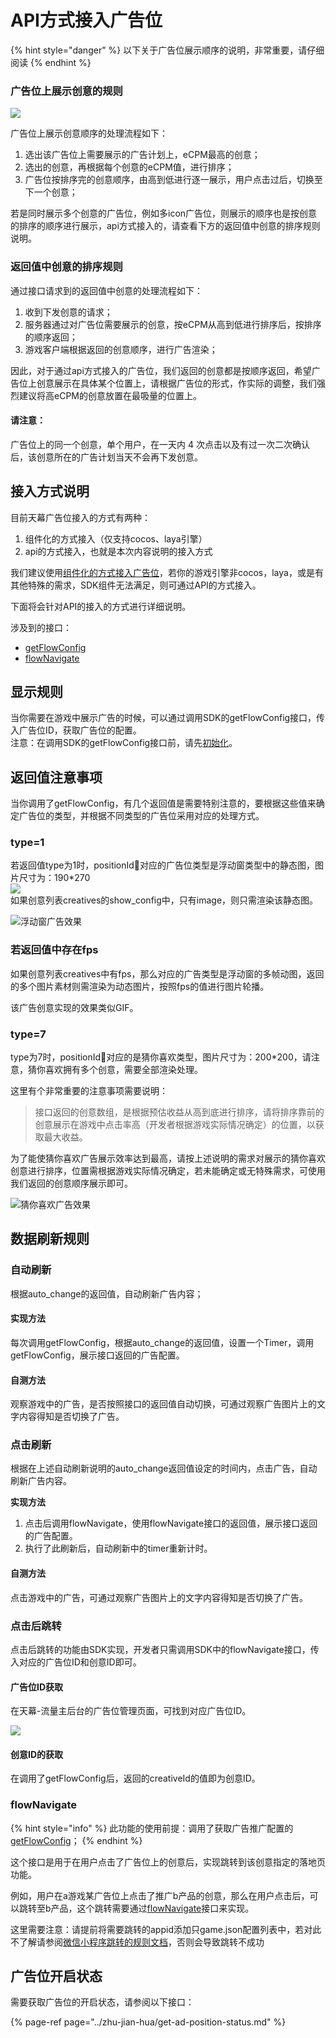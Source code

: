 # API方式接入广告位

{% hint style="danger" %}
以下关于广告位展示顺序的说明，非常重要，请仔细阅读
{% endhint %}

### 广告位上展示创意的规则

![](../../../.gitbook/assets/image%20%2891%29.png)

广告位上展示创意顺序的处理流程如下：

1. 选出该广告位上需要展示的广告计划上，eCPM最高的创意；
2. 选出的创意，再根据每个创意的eCPM值，进行排序；
3. 广告位按排序完的创意顺序，由高到低进行逐一展示，用户点击过后，切换至下一个创意；

若是同时展示多个创意的广告位，例如多icon广告位，则展示的顺序也是按创意的排序的顺序进行展示，api方式接入的，请查看下方的返回值中创意的排序规则说明。

### 返回值中创意的排序规则

通过接口请求到的返回值中创意的处理流程如下：

1. 收到下发创意的请求；
2. 服务器通过对广告位需要展示的创意，按eCPM从高到低进行排序后，按排序的顺序返回；
3. 游戏客户端根据返回的创意顺序，进行广告渲染；

因此，对于通过api方式接入的广告位，我们返回的创意都是按顺序返回，希望广告位上创意展示在具体某个位置上，请根据广告位的形式，作实际的调整，我们强烈建议将高eCPM的创意放置在最吸量的位置上。 

#### 请注意：

广告位上的同一个创意，单个用户，在一天内 4 次点击以及有过一次二次确认后，该创意所在的广告计划当天不会再下发创意。

## 接入方式说明

目前天幕广告位接入的方式有两种：

1. 组件化的方式接入（仅支持cocos、laya引擎）
2. api的方式接入，也就是本次内容说明的接入方式

我们建议使用[组件化的方式接入广告位](../zhu-jian-hua/)，若你的游戏引擎非cocos，laya，或是有其他特殊的需求，SDK组件无法满足，则可通过API的方式接入。

下面将会针对API的接入的方式进行详细说明。

涉及到的接口：

* [getFlowConfig](get-ad-position-config.md)
* [flowNavigate](https://doc.skysriver.com/dev-guide/create-ad-position/landing)

## **显示规则**

当你需要在游戏中展示广告的时候，可以通过调用SDK的getFlowConfig接口，传入广告位ID，获取广告位的配置。  
注意：在调用SDK的getFlowConfig接口前，请先[初始化](https://doc.skysriver.com/dev-guide/init)。  


## 返回值注意事项

当你调用了getFlowConfig，有几个返回值是需要特别注意的，要根据这些值来确定广告位的类型，并根据不同类型的广告位采用对应的处理方式。

###  **type=1** 

若返回值type为1时，positionId对应的广告位类型是浮动窗类型中的静态图，图片尺寸为：190\*270  
 ![](https://uploader.shimo.im/f/nQvWLNArkEMNVUDJ.png!thumbnail)  
如果创意列表creatives的show\_config中，只有image，则只需渲染该静态图。  
  
 

![&#x6D6E;&#x52A8;&#x7A97;&#x5E7F;&#x544A;&#x6548;&#x679C;](../../../.gitbook/assets/image%20%2854%29.png)

### **若返回值中存在fps**

如果创意列表creatives中有fps，那么对应的广告类型是浮动窗的多帧动图，返回的多个图片素材则需渲染为动态图片，按照fps的值进行图片轮播。

该广告创意实现的效果类似GIF。

### **type=7**

type为7时，positionId对应的是猜你喜欢类型，图片尺寸为：200\*200，请注意，猜你喜欢拥有多个创意，需要全部渲染处理。

这里有个非常重要的注意事项需要说明：

> 接口返回的创意数组，是根据预估收益从高到底进行排序，请将排序靠前的创意展示在游戏中点击率高（开发者根据游戏实际情况确定）的位置，以获取最大收益。

为了能使猜你喜欢广告展示效率达到最高，请按上述说明的需求对展示的猜你喜欢创意进行排序，位置需根据游戏实际情况确定，若未能确定或无特殊需求，可使用我们返回的创意顺序展示即可。

![&#x731C;&#x4F60;&#x559C;&#x6B22;&#x5E7F;&#x544A;&#x6548;&#x679C;](../../../.gitbook/assets/image%20%28144%29.png)

## **数据刷新规则**

### **自动刷新**

根据auto\_change的返回值，自动刷新广告内容；

#### **实现方法**

每次调用getFlowConfig，根据auto\_change的返回值，设置一个Timer，调用getFlowConfig，展示接口返回的广告配置。

#### **自测方法**

观察游戏中的广告，是否按照接口的返回值自动切换，可通过观察广告图片上的文字内容得知是否切换了广告。

### **点击刷新**

根据在上述自动刷新说明的auto\_change返回值设定的时间内，点击广告，自动刷新广告内容。

**实现方法**

1. 点击后调用flowNavigate，使用flowNavigate接口的返回值，展示接口返回的广告配置。
2. 执行了此刷新后，自动刷新中的timer重新计时。

#### **自测方法**

点击游戏中的广告，可通过观察广告图片上的文字内容得知是否切换了广告。

### **点击后跳转**

点击后跳转的功能由SDK实现，开发者只需调用SDK中的flowNavigate接口，传入对应的广告位ID和创意ID即可。

#### 广告位ID获取

在天幕-流量主后台的广告位管理页面，可找到对应广告位ID。

![](../../../.gitbook/assets/image%20%284%29.png)

#### 创意ID的获取

在调用了getFlowConfig后，返回的creativeId的值即为创意ID。

### **flowNavigate**

{% hint style="info" %}
此功能的使用前提：调用了获取广告推广配置的[getFlowConfig](get-ad-position-config.md)；
{% endhint %}

这个接口是用于在用户点击了广告位上的创意后，实现跳转到该创意指定的落地页功能。

例如，用户在a游戏某广告位上点击了推广b产品的创意，那么在用户点击后，可以跳转至b产品，这个跳转需要通过[flowNavigate](landing.md)接口来实现。

这里需要注意：请提前将需要跳转的appid添加只game.json配置列表中，若对此不了解请参阅[微信小程序跳转的规则文档](https://developers.weixin.qq.com/miniprogram/dev/api/open-api/miniprogram-navigate/wx.navigateToMiniProgram.html)，否则会导致跳转不成功

## 广告位开启状态

需要获取广告位的开启状态，请参阅以下接口：

{% page-ref page="../zhu-jian-hua/get-ad-position-status.md" %}

